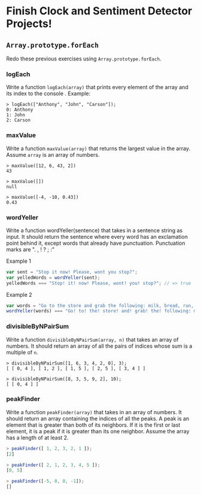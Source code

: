 # Finish Clock and Sentiment Detector Projects!

## `Array.prototype.forEach`

Redo these previous exercises using `Array.prototype.forEach`.

### logEach

Write a function `logEach(array)` that prints every element of the array and its
index to the console . Example:

```
> logEach(["Anthony", "John", "Carson"]);
0: Anthony
1: John
2: Carson
```

### maxValue

Write a function `maxValue(array)` that returns the largest value in the array.
Assume `array` is an array of numbers.

```
> maxValue([12, 6, 43, 2])
43

> maxValue([])
null

> maxValue([-4, -10, 0.43])
0.43
```

### wordYeller
Write a function wordYeller(sentence) that takes in a sentence string as input. It should return the sentence where every word has an exclamation point behind it, except words that already have punctuation. Punctuation marks are ". , ! ? ; :"

Example 1
```js
var sent = "Stop it now! Please, wont you stop?";
var yelledWords = wordYeller(sent);
yelledWords === "Stop! it! now! Please, wont! you! stop?"; // => true
```
Example 2
```js
var words = "Go to the store and grab the following: milk, bread, run, and cake";
wordYeller(words) === "Go! to! the! store! and! grab! the! following: milk, bread, run, and! cake!"; // => true
```

### divisibleByNPairSum

Write a function `divisibleByNPairSum(array, n)` that takes an array of numbers. It should return an array of all the pairs of indices whose sum is a multiple of `n`.

```
> divisibleByNPairSum([1, 6, 3, 4, 2, 0], 3);
[ [ 0, 4 ], [ 1, 2 ], [ 1, 5 ], [ 2, 5 ], [ 3, 4 ] ]

> divisibleByNPairSum([8, 3, 5, 9, 2], 10);
[ [ 0, 4 ] ]
```

### peakFinder

Write a function `peakFinder(array)` that takes in an array of numbers. It should return an array containing the indices of all the peaks. A peak is an element that is greater than both of its neighbors. If it is the first or last element, it is a peak if it is greater than its one neighbor. Assume the array has a length
of at least 2.

```js
> peakFinder([ 1, 2, 3, 2, 1 ]);
[2]

> peakFinder([ 2, 1, 2, 3, 4, 5 ]);
[0, 5]

> peakFinder([-5, 0, 0, -1]);
[]
```
